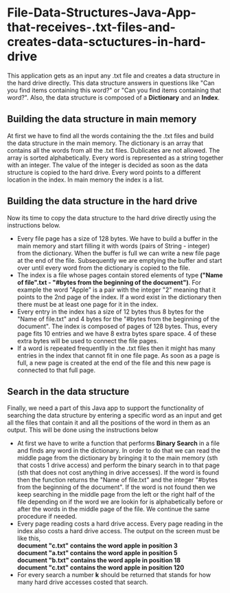 # File-Data-Structures-Java-App-that-receives-.txt-files-and-creates-data-sctuctures-in-hard-drive
This application gets as an input any .txt file and creates a data structure in the hard drive directly. This data structure answers in questions like "Can you find items containing this word?" or "Can you find items containing that word?". Also, the data structure is composed of a **Dictionary** and an **Index**.

## Building the data structure in main memory
At first we have to find all the words containing the the .txt files and build the data structure in the main memory. The dictionary is an array that contains all the words from all the .txt files. Dublicates are not allowed. The array is sorted alphabetically. Every word is represented as a string together with an integer. The value of the integer is decided as soon as the data structure is copied to the hard drive. Every word points to a different location in the index. In main memory the index is a list.

## Building the data structure in the hard drive
Now its time to copy the data structure to the hard drive directly using the instructions below.
* Every file page has a size of 128 bytes. We have to build a buffer in the main memory and start filling it with words (pairs of String - integer) from the dictionary. When the buffer is full we can write a new file page at the end of the file. Subsequently we are emptying the buffer and start over until every word from the dictionary is copied to the file.
* The index is a file whose pages contain stored elements of type **("Name of file".txt - "#bytes from the beginning of the document")**. For example the word "Apple" is a pair with the integer "2" meaning that it points to the 2nd page of the index. If a word exist in the dictionary then there must be at least one page for it in the index.
* Every entry in the index has a size of 12 bytes thus 8 bytes for the "Name of file.txt" and 4 bytes for the "#bytes from the beginning of the document". The index is composed of pages of 128 bytes. Thus, every page fits 10 entries and we have 8 extra bytes spare space. 4 of these extra bytes will be used to connect the file pages.
* If a word is repeated frequentlly in the .txt files then it might has many entries in the index that cannot fit in one file page. As soon as a page is full, a new page is created at the end of the file and this new page is connected to that full page.

## Search in the data structure
Finally, we need a part of this Java app to support the functionality of searching the data structure by entering a specific word as an input and get all the files that contain it and all the positions of the word in them as an output. This will be done using the instructions below
* At first we have to write a function that performs **Binary Search** in a file and finds any word in the dictionary. In order to do that we can read the middle page from the dictionary by bringing it to the main memory (sth that costs 1 drive access) and perform the binary search in to that page (sth that does not cost anything in drive accesses). If the word is found then the function returns the "Name of file.txt" and the integer "#bytes from the beginning of the document". If the word is not found then we keep searching in the middle page from the left or the right half of the file depending on if the word we are lookin for is alphabetically before or after the words in the middle page of the file. We continue the same procedure if needed.
* Every page reading costs a hard drive access. Every page reading in the index also costs a hard drive access. The output on the screen must be like this,  
    **document "c.txt" contains the word apple in position 3**  
    **document "a.txt" contains the word apple in position 5**  
    **document "b.txt" contains the word apple in position 18**  
    **document "c.txt" contains the word apple in position 120** 
* For every search a number **k** should be returned that stands for how many hard drive accesses costed that search.
